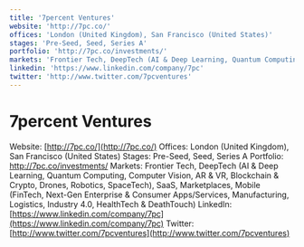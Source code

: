 ```yaml
---
title: '7percent Ventures'
website: 'http://7pc.co/'
offices: 'London (United Kingdom), San Francisco (United States)'
stages: 'Pre-Seed, Seed, Series A'
portfolio: 'http://7pc.co/investments/'
markets: 'Frontier Tech, DeepTech (AI & Deep Learning, Quantum Computing, Computer Vision, AR & VR, Blockchain & Crypto, Drones, Robotics, SpaceTech), SaaS, Marketplaces, Mobile (FinTech, Next-Gen Enterprise & Consumer Apps/Services, Manufacturing, Logistics, Industry 4.0, HealthTech & DeathTouch)'
linkedin: 'https://www.linkedin.com/company/7pc'
twitter: 'http://www.twitter.com/7pcventures'
---
```


# 7percent Ventures
Website: [http://7pc.co/](http://7pc.co/)
Offices: London (United Kingdom), San Francisco (United States)
Stages: Pre-Seed, Seed, Series A
Portfolio: http://7pc.co/investments/
Markets: Frontier Tech, DeepTech (AI & Deep Learning, Quantum Computing, Computer Vision, AR & VR, Blockchain & Crypto, Drones, Robotics, SpaceTech), SaaS, Marketplaces, Mobile (FinTech, Next-Gen Enterprise & Consumer Apps/Services, Manufacturing, Logistics, Industry 4.0, HealthTech & DeathTouch)
LinkedIn: [https://www.linkedin.com/company/7pc](https://www.linkedin.com/company/7pc)
Twitter: [http://www.twitter.com/7pcventures](http://www.twitter.com/7pcventures)
